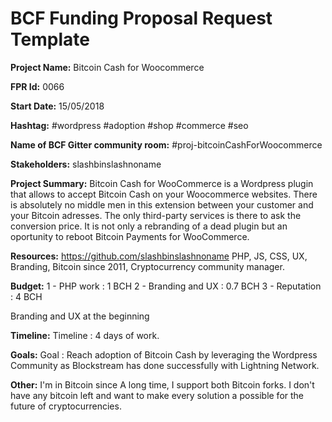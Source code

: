 
# BCF Funding Proposal Request Template

**Project Name:**
Bitcoin Cash for Woocommerce

**FPR Id:**
0066

**Start Date:**
15/05/2018

**Hashtag:**
#wordpress #adoption #shop #commerce #seo 

**Name of BCF Gitter community room:**
#proj-bitcoinCashForWoocommerce

**Stakeholders:**
slashbinslashnoname

**Project Summary:**
Bitcoin Cash for WooCommerce is a Wordpress plugin that allows to accept Bitcoin Cash on your Woocommerce websites. There is absolutely no middle men in this extension between your customer and your Bitcoin adresses. The only third-party services is there to ask the conversion price. It is not only a rebranding of a dead plugin but an oportunity to reboot Bitcoin Payments for WooCommerce.

**Resources:**
https://github.com/slashbinslashnoname
PHP, JS, CSS, UX, Branding, Bitcoin since 2011,  Cryptocurrency community manager.

**Budget:**
1 - PHP work : 1 BCH
2 - Branding and UX : 0.7 BCH
3 - Reputation : 4 BCH

Branding and UX at the beginning

**Timeline:**
Timeline : 4 days of work.

**Goals:**
Goal : Reach adoption of Bitcoin Cash by leveraging the Wordpress Community as Blockstream has done successfully with Lightning Network.

**Other:**
I&#39;m in Bitcoin since A long time, I support both Bitcoin forks. I don&#39;t have any bitcoin left and want to make every solution a possible for the future of cryptocurrencies. 
  
